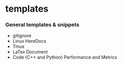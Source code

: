 # templates
### General templates &amp; snippets

- gitignore
- Linux HereDocs
- Tmux
- LaTex Document
- Code (C++ and Python) Performance and Metrics
